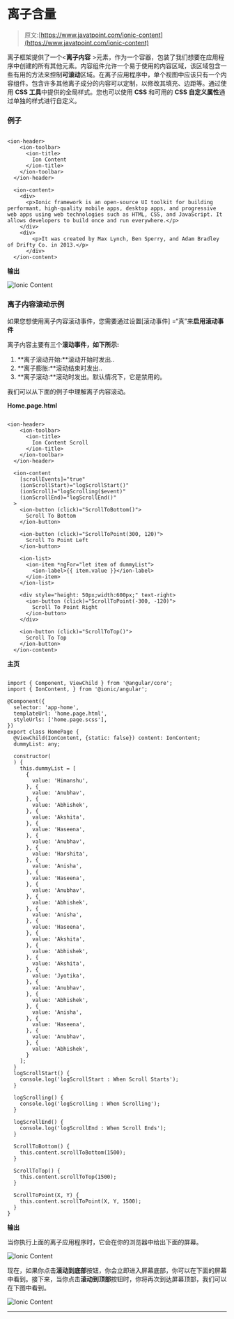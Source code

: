 # 离子含量

> 原文:[https://www.javatpoint.com/ionic-content](https://www.javatpoint.com/ionic-content)

离子框架提供了一个<**离子内容** >元素，作为一个容器，包装了我们想要在应用程序中创建的所有其他元素。内容组件允许一个易于使用的内容区域，该区域包含一些有用的方法来控制**可滚动**区域。在离子应用程序中，单个视图中应该只有一个内容组件。包含许多其他离子成分的内容可以定制，以修改其填充、边距等。通过使用 **CSS 工具**中提供的全局样式。您也可以使用 **CSS** 和可用的 **CSS 自定义属性**通过单独的样式进行自定义。

### 例子

```

<ion-header>
    <ion-toolbar>
      <ion-title>
        Ion Content
      </ion-title>
    </ion-toolbar>
  </ion-header>

  <ion-content>
    <div>
      <p>Ionic framework is an open-source UI toolkit for building performant, high-quality mobile apps, desktop apps, and progressive web apps using web technologies such as HTML, CSS, and JavaScript. It allows developers to build once and run everywhere.</p>
    </div>
    <div>
        <p>It was created by Max Lynch, Ben Sperry, and Adam Bradley of Drifty Co. in 2013.</p>
      </div>
  </ion-content>

```

**输出**

![Ionic Content](../Images/c6e9fdeeab835418ea0c7fd0037ba192.png)

### 离子内容滚动示例

如果您想使用离子内容滚动事件，您需要通过设置[滚动事件] =“真”来**启用滚动事件**

离子内容主要有三个**滚动事件，如下所示:**

1.  **离子滚动开始:**滚动开始时发出..
2.  **离子膨胀:**滚动结束时发出..
3.  **离子滚动:**滚动时发出。默认情况下，它是禁用的。

我们可以从下面的例子中理解离子内容滚动。

**Home.page.html**

```

<ion-header>
    <ion-toolbar>
      <ion-title>
        Ion Content Scroll
      </ion-title>
    </ion-toolbar>
  </ion-header>

  <ion-content
    [scrollEvents]="true"
    (ionScrollStart)="logScrollStart()"
    (ionScroll)="logScrolling($event)"
    (ionScrollEnd)="logScrollEnd()"
  >
    <ion-button (click)="ScrollToBottom()">
      Scroll To Bottom
    </ion-button>

    <ion-button (click)="ScrollToPoint(300, 120)">
      Scroll To Point Left
    </ion-button>

    <ion-list>
      <ion-item *ngFor="let item of dummyList">
        <ion-label>{{ item.value }}</ion-label>
      </ion-item>
    </ion-list>

    <div style="height: 50px;width:600px;" text-right>
      <ion-button (click)="ScrollToPoint(-300, -120)">
        Scroll To Point Right
      </ion-button>
    </div>

    <ion-button (click)="ScrollToTop()">
      Scroll To Top
    </ion-button>
  </ion-content>

```

**主页**

```

import { Component, ViewChild } from '@angular/core';
import { IonContent, } from '@ionic/angular';

@Component({
  selector: 'app-home',
  templateUrl: 'home.page.html',
  styleUrls: ['home.page.scss'],
})
export class HomePage {
  @ViewChild(IonContent, {static: false}) content: IonContent;
  dummyList: any;

  constructor(
  ) {
    this.dummyList = [
      {
        value: 'Himanshu',
      }, {
        value: 'Anubhav',
      }, {
        value: 'Abhishek',
      }, {
        value: 'Akshita',
      }, {
        value: 'Haseena',
      }, {
        value: 'Anubhav',
      }, {
        value: 'Harshita',
      }, {
        value: 'Anisha',
      }, {
        value: 'Haseena',
      }, {
        value: 'Anubhav',
      }, {
        value: 'Abhishek',
      }, {
        value: 'Anisha',
      }, {
        value: 'Haseena',
      }, {
        value: 'Akshita',
      }, {
        value: 'Abhishek',
      }, {
        value: 'Akshita',
      }, {
        value: 'Jyotika',
      }, {
        value: 'Anubhav',
      }, {
        value: 'Abhishek',
      }, {
        value: 'Anisha',
      }, {
        value: 'Haseena',
      }, {
        value: 'Anubhav',
      }, {
        value: 'Abhishek',
      }
    ];
  }
  logScrollStart() {
    console.log('logScrollStart : When Scroll Starts');
  }

  logScrolling() {
    console.log('logScrolling : When Scrolling');
  }

  logScrollEnd() {
    console.log('logScrollEnd : When Scroll Ends');
  }

  ScrollToBottom() {
    this.content.scrollToBottom(1500);
  }

  ScrollToTop() {
    this.content.scrollToTop(1500);
  }

  ScrollToPoint(X, Y) {
    this.content.scrollToPoint(X, Y, 1500);
  }
}

```

**输出**

当你执行上面的离子应用程序时，它会在你的浏览器中给出下面的屏幕。

![Ionic Content](../Images/7dd34964d1eecaf1857ac05410b87535.png)

现在，如果你点击**滚动到底部**按钮，你会立即进入屏幕底部，你可以在下面的屏幕中看到。接下来，当你点击**滚动到顶部**按钮时，你将再次到达屏幕顶部，我们可以在下图中看到。

![Ionic Content](../Images/13091f534f92f461a37fcd537bb8a1aa.png)

* * *